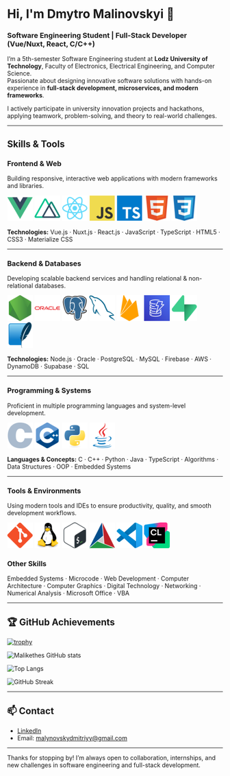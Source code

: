 # Hi, I'm Dmytro Malinovskyi 👋

### Software Engineering Student | Full-Stack Developer (Vue/Nuxt, React, C/C++)

I’m a 5th-semester Software Engineering student at **Lodz University of Technology**, Faculty of Electronics, Electrical Engineering, and Computer Science.  
Passionate about designing innovative software solutions with hands-on experience in **full-stack development, microservices, and modern frameworks**.  

I actively participate in university innovation projects and hackathons, applying teamwork, problem-solving, and theory to real-world challenges.

---

## Skills & Tools

### Frontend & Web
Building responsive, interactive web applications with modern frameworks and libraries.  

<p>
  <img src="https://raw.githubusercontent.com/devicons/devicon/master/icons/vuejs/vuejs-original.svg" alt="Vue.js" width="60"/>
  <img src="https://raw.githubusercontent.com/devicons/devicon/master/icons/nuxtjs/nuxtjs-original.svg" alt="Nuxt.js" width="60"/>
  <img src="https://raw.githubusercontent.com/devicons/devicon/master/icons/react/react-original.svg" alt="React.js" width="60"/>
  <img src="https://raw.githubusercontent.com/devicons/devicon/master/icons/javascript/javascript-original.svg" alt="JavaScript" width="60"/>
  <img src="https://raw.githubusercontent.com/devicons/devicon/master/icons/typescript/typescript-original.svg" alt="TypeScript" width="60"/>
  <img src="https://raw.githubusercontent.com/devicons/devicon/master/icons/html5/html5-original.svg" alt="HTML5" width="60"/>
  <img src="https://raw.githubusercontent.com/devicons/devicon/master/icons/css3/css3-original.svg" alt="CSS3" width="60"/>
</p>

**Technologies:** Vue.js · Nuxt.js · React.js · JavaScript · TypeScript · HTML5 · CSS3 · Materialize CSS  

---

### Backend & Databases
Developing scalable backend services and handling relational & non-relational databases.  

<p>
  <img src="https://raw.githubusercontent.com/devicons/devicon/master/icons/nodejs/nodejs-original.svg" alt="Node.js" width="60"/>
  <img src="https://raw.githubusercontent.com/devicons/devicon/master/icons/oracle/oracle-original.svg" alt="Oracle" width="60"/>
  <img src="https://raw.githubusercontent.com/devicons/devicon/master/icons/postgresql/postgresql-original.svg" alt="PostgreSQL" width="60"/>
  <img src="https://raw.githubusercontent.com/devicons/devicon/master/icons/mysql/mysql-original.svg" alt="MySQL" width="60"/>
  <img src="https://raw.githubusercontent.com/devicons/devicon/master/icons/firebase/firebase-plain.svg" alt="Firebase" width="60"/>
  <img src="https://raw.githubusercontent.com/devicons/devicon/master/icons/dynamodb/dynamodb-original.svg" alt="DynamoDB" width="60"/>
  <img src="https://raw.githubusercontent.com/devicons/devicon/master/icons/supabase/supabase-original.svg" alt="Supabase" width="60"/>
  <img src="https://raw.githubusercontent.com/devicons/devicon/master/icons/sqlite/sqlite-original.svg" alt="SQL" width="60"/>
</p>

**Technologies:** Node.js · Oracle · PostgreSQL · MySQL · Firebase · AWS · DynamoDB · Supabase · SQL  

---

### Programming & Systems
Proficient in multiple programming languages and system-level development.  

<p>
  <img src="https://raw.githubusercontent.com/devicons/devicon/master/icons/c/c-original.svg" alt="C" width="60"/>
  <img src="https://raw.githubusercontent.com/devicons/devicon/master/icons/cplusplus/cplusplus-original.svg" alt="C++" width="60"/>
  <img src="https://raw.githubusercontent.com/devicons/devicon/master/icons/python/python-original.svg" alt="Python" width="60"/>
  <img src="https://raw.githubusercontent.com/devicons/devicon/master/icons/java/java-original.svg" alt="Java" width="60"/>
</p>

**Languages & Concepts:** C · C++ · Python · Java · TypeScript · Algorithms · Data Structures · OOP · Embedded Systems  

---

### Tools & Environments
Using modern tools and IDEs to ensure productivity, quality, and smooth development workflows.  

<p>
  <img src="https://raw.githubusercontent.com/devicons/devicon/master/icons/git/git-original.svg" alt="Git" width="60"/>
  <img src="https://raw.githubusercontent.com/devicons/devicon/master/icons/linux/linux-original.svg" alt="Linux" width="60"/>
  <img src="https://raw.githubusercontent.com/devicons/devicon/master/icons/bash/bash-original.svg" alt="Bash" width="60"/>
  <img src="https://raw.githubusercontent.com/devicons/devicon/master/icons/cmake/cmake-original.svg" alt="CMake" width="60"/>
  <img src="https://raw.githubusercontent.com/devicons/devicon/master/icons/vscode/vscode-original.svg" alt="VS Code" width="60"/>
  <img src="https://raw.githubusercontent.com/devicons/devicon/master/icons/clion/clion-original.svg" alt="CLion" width="60"/>
</p>

### Other Skills 
Embedded Systems · Microcode · Web Development · Computer Architecture · Computer Graphics · Digital Technology · Networking · Numerical Analysis · Microsoft Office · VBA  

---

## 🏆 GitHub Achievements

[![trophy](https://github-profile-trophy.vercel.app/?username=Malikethes&theme=onedark&column=3)](https://github.com/ryo-ma/github-profile-trophy)

![Malikethes GitHub stats](https://github-readme-stats.vercel.app/api?username=Malikethes&show_icons=true&theme=radical)

![Top Langs](https://github-readme-stats.vercel.app/api/top-langs/?username=Malikethes&layout=compact&theme=radical)

![GitHub Streak](https://github-readme-streak-stats.herokuapp.com/?user=Malikethes&theme=radical)

---

## 📫 Contact

- [LinkedIn](https://www.linkedin.com/in/dmytro-malinovskyi-85914529b/)  
- Email: malynovskydmitriyy@gmail.com  

---

Thanks for stopping by! I’m always open to collaboration, internships, and new challenges in software engineering and full-stack development.
